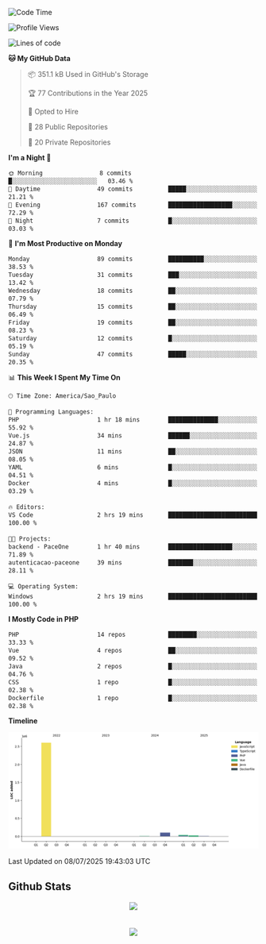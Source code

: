  
<!--START_SECTION:waka-->
![Code Time](http://img.shields.io/badge/Code%20Time-1%2C896%20hrs%2044%20mins-blue)

![Profile Views](http://img.shields.io/badge/Profile%20Views-0-blue)

![Lines of code](https://img.shields.io/badge/From%20Hello%20World%20I%27ve%20Written-2.8%20million%20lines%20of%20code-blue)

**🐱 My GitHub Data** 

> 📦 351.1 kB Used in GitHub's Storage 
 > 
> 🏆 77 Contributions in the Year 2025
 > 
> 💼 Opted to Hire
 > 
> 📜 28 Public Repositories 
 > 
> 🔑 20 Private Repositories 
 > 
**I'm a Night 🦉** 

```text
🌞 Morning                8 commits           █░░░░░░░░░░░░░░░░░░░░░░░░   03.46 % 
🌆 Daytime                49 commits          █████░░░░░░░░░░░░░░░░░░░░   21.21 % 
🌃 Evening                167 commits         ██████████████████░░░░░░░   72.29 % 
🌙 Night                  7 commits           █░░░░░░░░░░░░░░░░░░░░░░░░   03.03 % 
```
📅 **I'm Most Productive on Monday** 

```text
Monday                   89 commits          ██████████░░░░░░░░░░░░░░░   38.53 % 
Tuesday                  31 commits          ███░░░░░░░░░░░░░░░░░░░░░░   13.42 % 
Wednesday                18 commits          ██░░░░░░░░░░░░░░░░░░░░░░░   07.79 % 
Thursday                 15 commits          ██░░░░░░░░░░░░░░░░░░░░░░░   06.49 % 
Friday                   19 commits          ██░░░░░░░░░░░░░░░░░░░░░░░   08.23 % 
Saturday                 12 commits          █░░░░░░░░░░░░░░░░░░░░░░░░   05.19 % 
Sunday                   47 commits          █████░░░░░░░░░░░░░░░░░░░░   20.35 % 
```


📊 **This Week I Spent My Time On** 

```text
🕑︎ Time Zone: America/Sao_Paulo

💬 Programming Languages: 
PHP                      1 hr 18 mins        ██████████████░░░░░░░░░░░   55.92 % 
Vue.js                   34 mins             ██████░░░░░░░░░░░░░░░░░░░   24.87 % 
JSON                     11 mins             ██░░░░░░░░░░░░░░░░░░░░░░░   08.05 % 
YAML                     6 mins              █░░░░░░░░░░░░░░░░░░░░░░░░   04.51 % 
Docker                   4 mins              █░░░░░░░░░░░░░░░░░░░░░░░░   03.29 % 

🔥 Editors: 
VS Code                  2 hrs 19 mins       █████████████████████████   100.00 % 

🐱‍💻 Projects: 
backend - PaceOne        1 hr 40 mins        ██████████████████░░░░░░░   71.89 % 
autenticacao-paceone     39 mins             ███████░░░░░░░░░░░░░░░░░░   28.11 % 

💻 Operating System: 
Windows                  2 hrs 19 mins       █████████████████████████   100.00 % 
```

**I Mostly Code in PHP** 

```text
PHP                      14 repos            ████████░░░░░░░░░░░░░░░░░   33.33 % 
Vue                      4 repos             ██░░░░░░░░░░░░░░░░░░░░░░░   09.52 % 
Java                     2 repos             █░░░░░░░░░░░░░░░░░░░░░░░░   04.76 % 
CSS                      1 repo              █░░░░░░░░░░░░░░░░░░░░░░░░   02.38 % 
Dockerfile               1 repo              █░░░░░░░░░░░░░░░░░░░░░░░░   02.38 % 
```



**Timeline**

![Lines of Code chart](https://raw.githubusercontent.com/MaueDev/MaueDev/main/assets/bar_graph.png)


 Last Updated on 08/07/2025 19:43:03 UTC
<!--END_SECTION:waka-->

## Github Stats  
<div align="center"><img src="https://github-readme-stats.vercel.app/api/top-langs/?username=MaueDev&hide_border=true&layout=compact" align="center" /></div>  

<br/>  

<br/>  

<div align="center">
<img src="https://komarev.com/ghpvc/?username=MaueDev&&style=flat-square" align="center" />
</div>  
  
